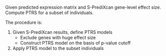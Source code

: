 Given predicted expression matrix and S-PrediXcan gene-level effect size.
Compute PTRS for a subset of individuals.

The procedure is:

1. Given S-PrediXcan results, define PTRS models
    - Exclude genes with huge effect size
    - Construct PTRS model on the basis of p-value cutoff
2. Apply PTRS model to the subset individuals

